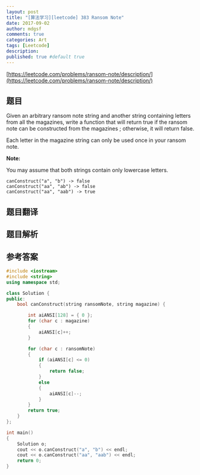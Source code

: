 ```yaml
---
layout: post
title: "[算法学习][leetcode] 383 Ransom Note"
date: 2017-09-02
author: mdgsf
comments: true
categories: Art
tags: [Leetcode]
description:
published: true #default true
---
```


[https://leetcode.com/problems/ransom-note/description/](https://leetcode.com/problems/ransom-note/description/)

## 题目

Given an arbitrary ransom note string and another string containing letters from all the magazines, write a function that will return true if the ransom note can be constructed from the magazines ; otherwise, it will return false.

Each letter in the magazine string can only be used once in your ransom note.

**Note:**

You may assume that both strings contain only lowercase letters.

```
canConstruct("a", "b") -> false
canConstruct("aa", "ab") -> false
canConstruct("aa", "aab") -> true
```

## 题目翻译

## 题目解析

## 参考答案

```c++
#include <iostream>
#include <string>
using namespace std;

class Solution {
public:
    bool canConstruct(string ransomNote, string magazine) {

        int aiANSI[128] = { 0 };
        for (char c : magazine)
        {
            aiANSI[c]++;
        }

        for (char c : ransomNote)
        {
            if (aiANSI[c] <= 0)
            {
                return false;
            }
            else
            {
                aiANSI[c]--;
            }
        }
        return true;
    }
};

int main()
{
    Solution o;
    cout << o.canConstruct("a", "b") << endl;
    cout << o.canConstruct("aa", "aab") << endl;
    return 0;
}
```
